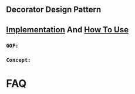 ﻿## Decorator Design Pattern

## [Implementation](./Implementation/.cs) And [How To Use](./UserDecorator.cs)


### **`GOF:`**



### **`Concept:`**


# FAQ